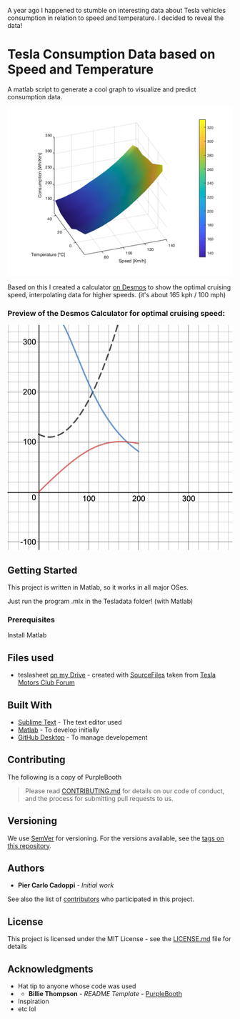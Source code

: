 A year ago I happened to stumble on interesting data about Tesla vehicles consumption in relation to speed and temperature. I decided to reveal the data!

# Tesla Consumption Data based on Speed and Temperature

A matlab script to generate a cool graph to visualize and predict consumption data.

![Tesla Model S 100D Consumption](TeslaS100DConsumption.png)

Based on this I created a calculator [on Desmos](https://www.desmos.com/calculator/nnccaofdub) to show the optimal cruising speed, interpolating data for higher speeds. (it's about 165 kph / 100 mph)

### Preview of the Desmos Calculator for optimal cruising speed:

![Desmos Calculator for optimal cruising speed](desmos-graph.png)


## Getting Started

This project is written in Matlab, so it works in all major OSes.

Just run the program .mlx in the Tesladata folder! (with Matlab)

### Prerequisites

Install Matlab

## Files used

* teslasheet [on my Drive](https://docs.google.com/spreadsheets/d/1wCQQs4Db_8AbxcvRWW3v0yB4pYNEC7v6ckFMnnmIEE4/edit?usp=sharing) - created with [SourceFiles](SourceFiles) taken from [Tesla Motors Club Forum](https://teslamotorsclub.com/tmc/threads/breaking-down-the-model-s-range-calculator-hidden-features-and-data.94675/#post-2692441)

## Built With

* [Sublime Text](https://www.sublimetext.com/) - The text editor used
* [Matlab](mathworks.com) - To develop initially
* [GitHub Desktop](https://desktop.github.com/) - To manage developement

## Contributing

The following is a copy of PurpleBooth
> Please read [CONTRIBUTING.md](https://gist.github.com/PurpleBooth/b24679402957c63ec426) for details on our code of conduct, and the process for submitting pull requests to us.

## Versioning

We use [SemVer](http://semver.org/) for versioning. For the versions available, see the [tags on this repository](../../tags). 

## Authors

* **Pier Carlo Cadoppi** - *Initial work*

See also the list of [contributors](../../contributors) who participated in this project.

## License

This project is licensed under the MIT License - see the [LICENSE.md](LICENSE.md) file for details

## Acknowledgments

* Hat tip to anyone whose code was used
*  * **Billie Thompson** - *README Template* - [PurpleBooth](https://github.com/PurpleBooth)
* Inspiration
* etc lol
